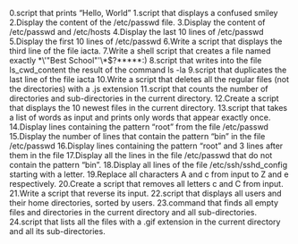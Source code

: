0.script that prints “Hello, World”
1.script that displays a confused smiley
2.Display the content of the /etc/passwd file.
3.Display the content of /etc/passwd and /etc/hosts
4.Display the last 10 lines of /etc/passwd
5.Display the first 10 lines of /etc/passwd
6.Write a script that displays the third line of the file iacta.
7.Write a shell script that creates a file named exactly \*\\'"Best School"\'\\*$\?\*\*\*\*\*:)
8.script that writes into the file ls_cwd_content the result of the command ls -la
9.script that duplicates the last line of the file iacta
10.Write a script that deletes all the regular files (not the directories) with a .js extension
11.script that counts the number of directories and sub-directories in the current directory.
12.Create a script that displays the 10 newest files in the current directory.
13.script that takes a list of words as input and prints only words that appear exactly once.
14.Display lines containing the pattern “root” from the file /etc/passwd
15.Display the number of lines that contain the pattern “bin” in the file /etc/passwd
16.Display lines containing the pattern “root” and 3 lines after them in the file
17.Display all the lines in the file /etc/passwd that do not contain the pattern “bin”.
18.Display all lines of the file /etc/ssh/sshd_config starting with a letter.
19.Replace all characters A and c from input to Z and e respectively.
20.Create a script that removes all letters c and C from input.
21.Write a script that reverse its input.
22.script that displays all users and their home directories, sorted by users.
23.command that finds all empty files and directories in the current directory and all sub-directories.
24.script that lists all the files with a .gif extension in the current directory and all its sub-directories.
